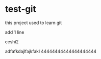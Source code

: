 # test-git
this project used to learn git

add 1 line





ceshi2


adfafkdajlfajkfakl
44444444444444444444
